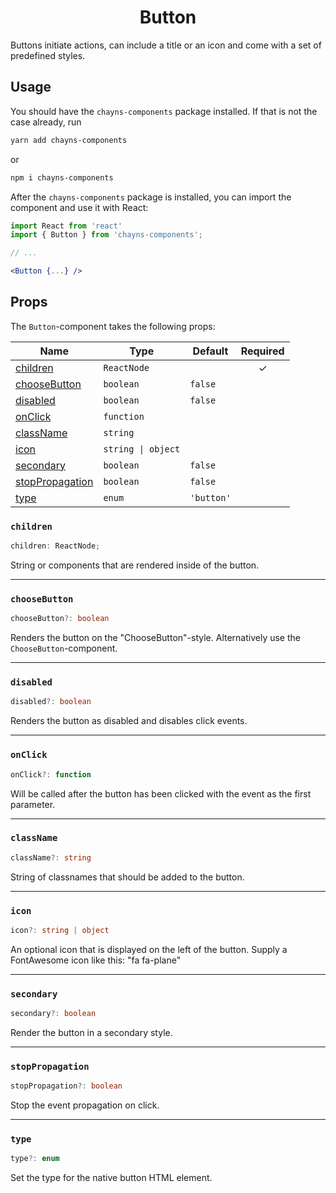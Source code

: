 <div align="center"><h1>Button</h1></div>

Buttons initiate actions, can include a title or an icon and come with a set of
predefined styles.

## Usage

You should have the `chayns-components` package installed. If that is not the
case already, run

```bash
yarn add chayns-components
```

or

```bash
npm i chayns-components
```

After the `chayns-components` package is installed, you can import the component
and use it with React:

```jsx
import React from 'react'
import { Button } from 'chayns-components';

// ...

<Button {...} />
```

## Props

The `Button`-component takes the following props:

| Name                                | Type               | Default    | Required |
| ----------------------------------- | ------------------ | ---------- | :------: |
| [children](#children)               | `ReactNode`        |            |    ✓     |
| [chooseButton](#choosebutton)       | `boolean`          | `false`    |          |
| [disabled](#disabled)               | `boolean`          | `false`    |          |
| [onClick](#onclick)                 | `function`         |            |          |
| [className](#classname)             | `string`           |            |          |
| [icon](#icon)                       | `string \| object` |            |          |
| [secondary](#secondary)             | `boolean`          | `false`    |          |
| [stopPropagation](#stoppropagation) | `boolean`          | `false`    |          |
| [type](#type)                       | `enum`             | `'button'` |          |

### `children`

```ts
children: ReactNode;
```

String or components that are rendered inside of the button.

---

### `chooseButton`

```ts
chooseButton?: boolean
```

Renders the button on the "ChooseButton"-style. Alternatively use the
`ChooseButton`-component.

---

### `disabled`

```ts
disabled?: boolean
```

Renders the button as disabled and disables click events.

---

### `onClick`

```ts
onClick?: function
```

Will be called after the button has been clicked with the event as the first
parameter.

---

### `className`

```ts
className?: string
```

String of classnames that should be added to the button.

---

### `icon`

```ts
icon?: string | object
```

An optional icon that is displayed on the left of the button. Supply a
FontAwesome icon like this: "fa fa-plane"

---

### `secondary`

```ts
secondary?: boolean
```

Render the button in a secondary style.

---

### `stopPropagation`

```ts
stopPropagation?: boolean
```

Stop the event propagation on click.

---

### `type`

```ts
type?: enum
```

Set the type for the native button HTML element.
